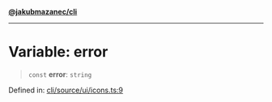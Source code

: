 [**@jakubmazanec/cli**](../../../../README.md)

---

# Variable: error

> `const` **error**: `string`

Defined in:
[cli/source/ui/icons.ts:9](https://github.com/jakubmazanec/tools/blob/6fe16df773d5da14c29261ea934e72b3f99fabb7/packages/cli/source/ui/icons.ts#L9)
